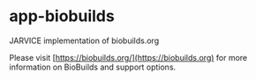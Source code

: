 # app-biobuilds
JARVICE implementation of biobuilds.org

Please visit [https://biobuilds.org/](https://biobuilds.org) for more information on BioBuilds and support options.

